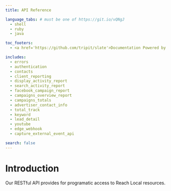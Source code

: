 ```yaml
---
title: API Reference

language_tabs: # must be one of https://git.io/vQNgJ
  - shell
  - ruby
  - java

toc_footers:
  - <a href='https://github.com/tripit/slate'>Documentation Powered by Slate</a>

includes:
  - errors
  - authentication
  - contacts
  - client_reporting
  - display_activity_report
  - search_activity_report
  - facebook_campaign_report
  - campaigns_overview_report
  - campaigns_totals
  - advertiser_contact_info
  - total_track
  - keyword
  - lead_detail
  - youtube
  - edge_webhook
  - capture_external_event_api

search: false
---
```


# Introduction

Our RESTful API provides for programatic access to Reach Local resources.
